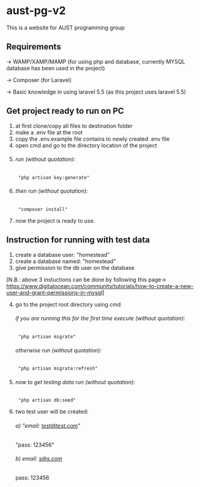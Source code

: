 # aust-pg-v2
This is a website for AUST programming group


## Requirements
-> WAMP/XAMP/MAMP (for using php and database, currently MYSQL database has been used in the project)

-> Composer (for Laravel)

-> Basic knowledge in using laravel 5.5 (as this project uses laravel 5.5)

## Get project ready to run on PC
1. at first clone/copy all files to destination folder
2. make a .env file at the root
3. copy the .env.example file contains to newly created .env file
4. open cmd and go to the directory location of the project
5. ###### run (without quotation):
        "php artisan key:generate"
6. ###### then run (without quotation):
        "composer install"
    
7. now the project is ready to use.


## Instruction for running with test data
1. create a database user: "homestead"
2. create a database named: "homestead"
3. give permission to the db user on the database

[N.B.: above 3 instuctions can be done by following this page-> https://www.digitalocean.com/community/tutorials/how-to-create-a-new-user-and-grant-permissions-in-mysql]

4. go to the project root directory using cmd
    ###### if you are running this for the first time execute (without quotation):
        "php artisan migrate"
    ###### otherwise run (without quotation):
        "php artisan migrate:refresh"
        
5. ###### now to get testing data run (without quotation):
        "php artisan db:seed"
        
6. two test user will be created:
    ###### a) "email: test@test.com"
    
    "pass: 123456"
    ###### b) email: s@s.com
    
    pass: 123456
